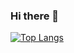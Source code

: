 ### Hi there 👋
[![Top Langs](https://github-readme-stats.vercel.app/api/top-langs/?username=janmeshpatel)](https://github.com/janmeshpatel/github-readme-stats)

<!--
**janmeshpatel/janmeshpatel** is a ✨ _special_ ✨ repository because its `README.md` (this file) appears on your GitHub profile.


Here are some ideas to get you started:

- 🔭 I’m currently working on ...
- 🌱 I’m currently learning ...
- 👯 I’m looking to collaborate on ...
- 🤔 I’m looking for help with ...
- 💬 Ask me about ...
- 📫 How to reach me: ...
- 😄 Pronouns: ...
- ⚡ Fun fact: ...
-->
